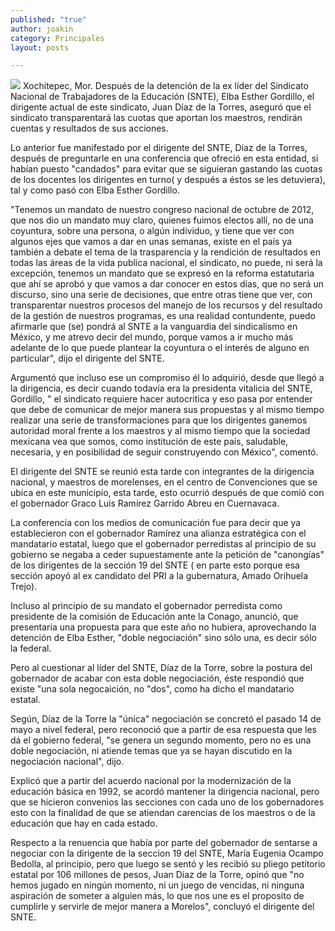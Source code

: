 ```yaml
---
published: "true"
author: joakin
category: Principales
layout: posts

---
```


![](http://i.imgur.com/QtZA30Pm.jpg)
Xochitepec, Mor. Después de la detención de la ex líder del Sindicato Nacional de Trabajadores de la Educación (SNTE), Elba Esther Gordillo, el dirigente actual de este sindicato, Juan Díaz de la Torres, aseguró que el sindicato transparentará las cuotas que aportan los maestros, rendirán cuentas y resultados de sus acciones.

Lo anterior fue manifestado por el dirigente del SNTE, Díaz de la Torres, después de preguntarle en una conferencia que ofreció en esta entidad, si habían puesto "candados" para evitar que se siguieran gastando las cuotas de los docentes los dirigentes en turno( y después a éstos se les detuviera), tal y como pasó con Elba Esther Gordillo.

"Tenemos un mandato de nuestro congreso nacional de octubre de 2012, que nos dio un mandato muy claro, quienes fuimos electos allí, no de una coyuntura, sobre una persona, o algún individuo, y tiene que ver con algunos ejes que vamos a dar en unas semanas, existe en el país ya también a debate el tema de la trasparencia y la rendición de resultados en todas las áreas de la vida publica nacional, el sindicato, no puede, ni será la excepción, tenemos un mandato que se expresó en la reforma estatutaria que ahí se aprobó y que vamos a dar conocer en estos días, que no será un discurso, sino una serie de decisiones, que entre otras tiene que ver, con transparentar nuestros procesos del manejo de los recursos y del resultado de la gestión de nuestros programas, es una realidad contundente, puedo afirmarle que (se) pondrá al SNTE a la vanguardia del sindicalismo en México, y me atrevo decir del mundo, porque vamos a ir mucho más adelante de lo que puede plantear la coyuntura o el interés de alguno en particular", dijo el dirigente del SNTE.

Argumentó que incluso ese un compromiso él lo adquirió, desde que llegó a la dirigencia, es decir cuando todavía era la presidenta vitalicia del SNTE, Gordillo, " el sindicato requiere hacer autocritica y eso pasa por entender que debe de comunicar de mejor manera sus propuestas y al mismo tiempo realizar una serie de transformaciones para que los dirigentes ganemos autoridad moral frente a los maestros y al mismo tiempo que la sociedad mexicana vea que somos, como institución de este país, saludable, necesaria, y en posibilidad de seguir construyendo con México", comentó.

El dirigente del SNTE se reunió esta tarde con integrantes de la dirigencia nacional, y maestros de morelenses, en el centro de Convenciones que se ubica en este municipio, esta tarde, esto ocurrió después de que comió con el gobernador Graco Luis Ramírez Garrido Abreu en Cuernavaca.

La conferencia con los medios de comunicación fue para decir que ya establecieron con el gobernador Ramírez una alianza estratégica con el mandatario estatal, luego que el gobernador perredistas al principio de su gobierno se negaba a ceder supuestamente ante la petición de "canongías" de los dirigentes de la sección 19 del SNTE ( en parte esto porque esa sección apoyó al ex candidato del PRI a la gubernatura, Amado Orihuela Trejo).

Incluso al principio de su mandato el gobernador perredista como presidente de la comisión de Educación ante la Conago, anunció, que presentaría una propuesta para que este año no hubiera, aprovechando la detención de Elba Esther, "doble negociación" sino sólo una, es decir sólo la federal.

Pero al cuestionar al líder del SNTE, Díaz de la Torre, sobre la postura del gobernador de acabar con esta doble negociación, éste respondió que existe "una sola negocaición, no "dos", como ha dicho el mandatario estatal.

Según, Díaz de la Torre la "única" negociación se concretó el pasado 14 de mayo a nivel federal, pero reconoció que a partir de esa respuesta que les dá el gobierno federal, "se genera un segundo momento, pero no es una doble negociación, ni atiende temas que ya se hayan discutido en la negociación nacional", dijo.

Explicó que a partir del acuerdo nacional por la modernización de la educación básica en 1992, se acordó mantener la dirigencia nacional, pero que se hicieron convenios las secciones con cada uno de los gobernadores esto con la finalidad de que se atiendan carencias de los maestros o de la educación que hay en cada estado.

Respecto a la renuencia que había por parte del gobernador de sentarse a negociar con la dirigente de la seccion 19 del SNTE, María Eugenia Ocampo Bedolla, al principio, pero que luego se sentó y les recibió su pliego petitorio estatal por 106 millones de pesos, Juan Díaz de la Torre, opinó que "no hemos jugado en ningún momento, ni un juego de vencidas, ni ninguna aspiración de someter a alguien más, lo que nos une es el proposito de cumplirle y servirle de mejor manera a Morelos", concluyó el dirigente del SNTE.
